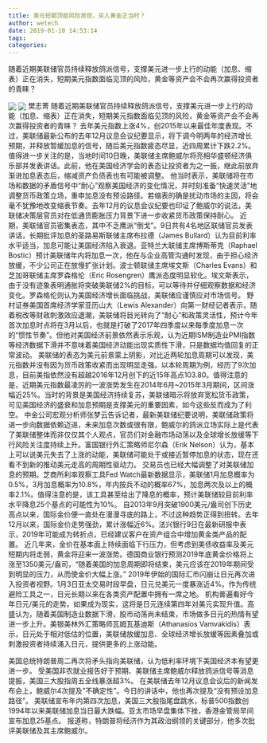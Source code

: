 ```yaml
---
title: 美元短期顶部风险渐现，买入黄金正当时？
author: wetech
date: 2019-01-10 14:53:14
tags: 
categories: 
---
```

随着近期美联储官员持续释放鸽派信号，支撑美元进一步上行的动能（加息、缩表）正在消失，短期美元指数面临见顶的风险，黄金等资产会不会再次赢得投资者的青睐？
<!-- more -->
<img align="center" border="0" src="https://imgcdn.yicai.com/uppics/images/2019/01/778d2a1fe88153581c70c8327577dafe.jpg" />
<img align="center" border="0" src="https://imgcdn.yicai.com/uppics/images/2019/01/cf77fd70389a951aff11f83cb4beb46f.jpg" />
樊志菁
随着近期美联储官员持续释放鸽派信号，支撑美元进一步上行的动能（加息、缩表）正在消失，短期美元指数面临见顶的风险，黄金等资产会不会再次赢得投资者的青睐？
去年美元指数上涨4%，创2015年以来最佳年度表现。不过，美联储最新公布的去年12月议息会议纪要显示，将下调今明两年的经济增长预期，并释放暂缓加息的信号，随后美元指数疲态尽显，近四周累计下跌2.2%。
值得进一步关注的是，当地时间10日晚，美联储主席鲍威尔将亮相华盛顿经济俱乐部并发表讲话。此前，他在美国经济学会的表态让投资者为之一振，继此前放弃渐进加息表态后，缩减资产负债表也有可能被调整。
他当时表示，美联储将在市场和数据的矛盾信号中“耐心”观察美国经济的变化情况，并时刻准备“快速灵活”地调整货币政策立场，重申加息没有预设路径。若缩表的确是扰动市场的主因，将会毫不犹豫地改变缩表节奏。去年12月的议息会议纪要也印证了鲍威尔的说法，美联储决策层官员对在低通货膨胀压力背景下进一步收紧货币政策保持耐心。
近期，美联储官员密集表态，其中不乏鹰派“倒戈”。9日共有4名地区联储官员发表讲话，长期批评加息的圣路易斯联储主席布拉德（James Bullard）认为目前利率水平适当，加息可能让美国经济陷入衰退。亚特兰大联储主席博斯蒂克（Raphael Bostic）预计美联储年内将加息一次，他在与企业高管沟通时发现，由于担心经济放缓，不少公司正在放慢扩张计划。波士顿联储主席埃文斯（Charles Evans）和芝加哥联储主席罗森格伦（Eric Rosengren）鹰派态度明显软化。埃文斯表示，由于没有迹象表明通胀将突破美联储2%的目标，可以等待并仔细观察数据和经济变化。罗森格伦则认为美国经济增长面临挑战，美联储应谨慎应对市场信号。
野村证券美国首席经济学家亚历山大（Lewis Alexander）向第一财经记者表示，随着税改等财政刺激效应退潮，美联储将目光转向了“耐心”和政策灵活性，预计今年首次加息时点将在3月以后，也就是打破了2017年四季度以来每季度加息一次的“惯性节奏”。但他对美国经济前景依然表示乐观，认为近期ISM制造业PMI指数等经济数据下滑并不意味着美国经济动能出现实质性下滑，只是数据均值回复的正常波动。
美联储的表态为美元前景蒙上阴影，对比近两轮加息周期可以发现，美元指数并没有因为货币政策收紧而出现明显走强。以本轮周期为例，经历了9次加息，目前美指依然没有超越2016年12月创下的近15年高点103.80。值得注意的是，近期美元指数最凌厉的一波涨势发生在2014年6月~2015年3月期间，区间涨幅近25%。当时的背景是美国经济持续复苏，美联储暗示将放弃宽松货币政策，可见美国经济的盛衰和加息预期是支撑美元的重要因素，如今这些反而成为了利空。
中金公司宏观分析师张梦云告诉记者，最新美联储纪要说明，美联储政策将进一步向数据依赖迈进，未来加息次数或很有限，鲍威尔的鸽派立场实际上是代表了美联储整体而非仅仅其个人观点，官员们对金融市场动荡以及全球增长放缓等下行风险关注度持续上升。富国银行外汇策略师尼尔森（Erik Nelson）认为，基本上可以说美元失去了上涨的动能，美联储可能处于或接近暂停加息的状态，现在还看不到新的推动美元走高的周期性驱动力。
交易员也已经大幅调整了对美联储加息的预期。芝商所利率观察工具Fed Watch最新数据显示，美联储1月加息概率为0.5%，3月加息概率为10.8%，年内按兵不动的概率67%，加息两次及以上的概率2.1%。值得注意的是，该工具甚至给出了降息的概率，预计美联储较目前利率水平降息25个基点的可能性为10%。
自2013年9月突破1900美元/盎司创下历史高点以来，国际金价便一直处在漫漫寻底的路上，不过这种趋势正得到扭转。去年12月以来，国际金价走势强劲，累计涨幅近6%。法兴银行9日在最新研报中表示，2019年可能成为转折点，已经建议客户在资产组合中增加黄金类产品的配置。
近几年来，金价在基本面上持续面临下行压力，但考虑到美债收益率及美元短期内将走弱，黄金将迎来一波涨势。德国商业银行预测2019年底黄金价格将上涨至1350美元/盎司，“随着美国的加息周期即将结束，美元应该在2019年期间受到明显的压力，从而使金价大幅上涨。”
2019年伊始的国际汇市闪崩让日元再次进入投资者视野。1月3日亚太交易时段早盘，日元兑美元一度暴涨近4%。作为传统避险工具之一，日元长期以来在各类资产配置中拥有一席之地。
机构普遍看好今年日元/美元的走势。如果成为现实，这将是日元连续第四年对美元实现升值。高盛认为，随着美国制造业数据下滑，股市动荡尚未结束，市场做多日元的热情有望进一步上升。美银美林外汇策略师瓦姆瓦基迪斯（Athanasios Vamvakidis）表示，日元处于相对低估的位置，美联储放缓加息、全球经济增长放缓等因素叠加或刺激投资者持续涌入日元，提供更多的上涨动能。
 
 
美国总统特朗普周二再次将矛头指向美联储，认为低利率环境下美国经济本有望更进一步。
受美国非农就业报告好于预期、美联储主席鲍威尔释放鸽派信号等消息提振，美国三大股指周五全线暴涨超3%。
在美联储去年12月议息会议后的新闻发布会上，鲍威尔4次提及”不确定性”。今日的讲话中，他也再次提及“没有预设加息路径”。
美联储宣布年内第四次加息，美国三大股指尾盘跳水，标普500指数创1994年以来美联储加息当日最大跌幅。亚太市场早盘集体下挫，香港金管局早间宣布加息25基点。
报道称，特朗普将经济作为其政治纲领的关键部分，他多次批评美联储及其主席鲍威尔。
